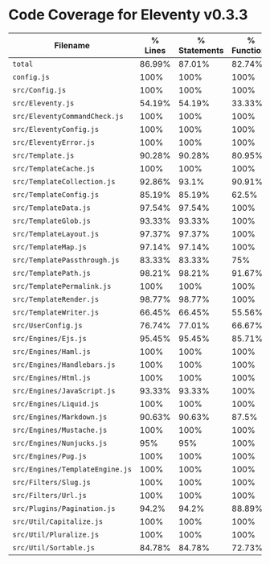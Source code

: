 # Code Coverage for Eleventy v0.3.3

| Filename                        | % Lines | % Statements | % Functions | % Branches |
| ------------------------------- | ------- | ------------ | ----------- | ---------- |
| `total`                         | 86.99%  | 87.01%       | 82.74%      | 81.48%     |
| `config.js`                     | 100%    | 100%         | 100%        | 100%       |
| `src/Config.js`                 | 100%    | 100%         | 100%        | 100%       |
| `src/Eleventy.js`               | 54.19%  | 54.19%       | 33.33%      | 29.41%     |
| `src/EleventyCommandCheck.js`   | 100%    | 100%         | 100%        | 87.5%      |
| `src/EleventyConfig.js`         | 100%    | 100%         | 100%        | 100%       |
| `src/EleventyError.js`          | 100%    | 100%         | 100%        | 100%       |
| `src/Template.js`               | 90.28%  | 90.28%       | 80.95%      | 83.16%     |
| `src/TemplateCache.js`          | 100%    | 100%         | 100%        | 100%       |
| `src/TemplateCollection.js`     | 92.86%  | 93.1%        | 90.91%      | 83.33%     |
| `src/TemplateConfig.js`         | 85.19%  | 85.19%       | 62.5%       | 94.44%     |
| `src/TemplateData.js`           | 97.54%  | 97.54%       | 100%        | 78.13%     |
| `src/TemplateGlob.js`           | 93.33%  | 93.33%       | 100%        | 87.5%      |
| `src/TemplateLayout.js`         | 97.37%  | 97.37%       | 100%        | 93.75%     |
| `src/TemplateMap.js`            | 97.14%  | 97.14%       | 100%        | 83.33%     |
| `src/TemplatePassthrough.js`    | 83.33%  | 83.33%       | 75%         | 0%         |
| `src/TemplatePath.js`           | 98.21%  | 98.21%       | 91.67%      | 97.14%     |
| `src/TemplatePermalink.js`      | 100%    | 100%         | 100%        | 100%       |
| `src/TemplateRender.js`         | 98.77%  | 98.77%       | 100%        | 94.74%     |
| `src/TemplateWriter.js`         | 66.45%  | 66.45%       | 55.56%      | 62.5%      |
| `src/UserConfig.js`             | 76.74%  | 77.01%       | 66.67%      | 57.14%     |
| `src/Engines/Ejs.js`            | 95.45%  | 95.45%       | 85.71%      | 83.33%     |
| `src/Engines/Haml.js`           | 100%    | 100%         | 100%        | 100%       |
| `src/Engines/Handlebars.js`     | 100%    | 100%         | 100%        | 100%       |
| `src/Engines/Html.js`           | 100%    | 100%         | 100%        | 100%       |
| `src/Engines/JavaScript.js`     | 93.33%  | 93.33%       | 100%        | 100%       |
| `src/Engines/Liquid.js`         | 100%    | 100%         | 100%        | 83.33%     |
| `src/Engines/Markdown.js`       | 90.63%  | 90.63%       | 87.5%       | 78.57%     |
| `src/Engines/Mustache.js`       | 100%    | 100%         | 100%        | 100%       |
| `src/Engines/Nunjucks.js`       | 95%     | 95%          | 100%        | 75%        |
| `src/Engines/Pug.js`            | 100%    | 100%         | 100%        | 75%        |
| `src/Engines/TemplateEngine.js` | 100%    | 100%         | 100%        | 100%       |
| `src/Filters/Slug.js`           | 100%    | 100%         | 100%        | 100%       |
| `src/Filters/Url.js`            | 100%    | 100%         | 100%        | 100%       |
| `src/Plugins/Pagination.js`     | 94.2%   | 94.2%        | 88.89%      | 88.46%     |
| `src/Util/Capitalize.js`        | 100%    | 100%         | 100%        | 100%       |
| `src/Util/Pluralize.js`         | 100%    | 100%         | 100%        | 100%       |
| `src/Util/Sortable.js`          | 84.78%  | 84.78%       | 72.73%      | 94.44%     |
